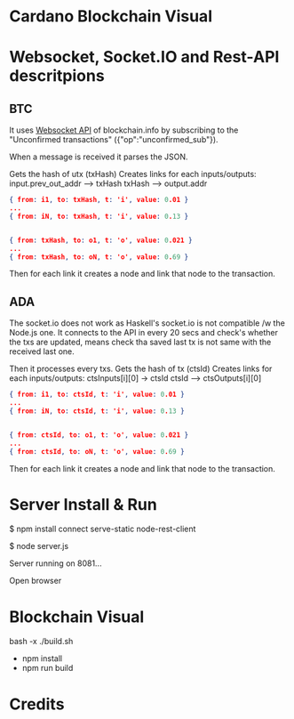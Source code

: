 # Cardano Blockchain Visual

# Websocket, Socket.IO and Rest-API descritpions

## BTC

It uses [Websocket API](https://blockchain.info/api/api_websocket) of blockchain.info by subscribing to the "Unconfirmed transactions" ({"op":"unconfirmed_sub"}).

When a message is received it parses the JSON.

Gets the hash of utx (txHash)
Creates links for each inputs/outputs: 
input.prev_out_addr --> txHash
txHash --> output.addr

``` json
{ from: i1, to: txHash, t: 'i', value: 0.01 }
...
{ from: iN, to: txHash, t: 'i', value: 0.13 }


{ from: txHash, to: o1, t: 'o', value: 0.021 }
...
{ from: txHash, to: oN, t: 'o', value: 0.69 }
```
Then for each link it creates a node and link that node to the transaction.

## ADA

The socket.io does not work as Haskell's socket.io is not compatible /w the Node.js one.
It connects to the API in every 20 secs and check's whether the txs are updated, means check tha saved last tx is not  same with the received last one.

Then it processes every txs.
Gets the hash of tx (ctsId)
Creates links for each inputs/outputs: 
ctsInputs[i][0] -> ctsId
ctsId --> ctsOutputs[i][0]

``` json
{ from: i1, to: ctsId, t: 'i', value: 0.01 }
...
{ from: iN, to: ctsId, t: 'i', value: 0.13 }


{ from: ctsId, to: o1, t: 'o', value: 0.021 }
...
{ from: ctsId, to: oN, t: 'o', value: 0.69 }
```
Then for each link it creates a node and link that node to the transaction.

# Server Install & Run

 $ npm install connect serve-static node-rest-client

 $ node server.js

Server running on 8081...

Open browser 

# Blockchain Visual
bash -x ./build.sh
+ npm install
+ npm run build



# Credits
